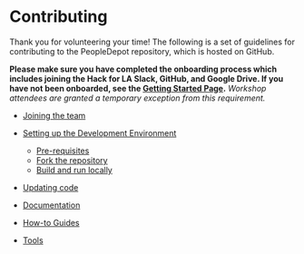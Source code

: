 # Contributing

Thank you for volunteering your time! The following is a set of guidelines for contributing to the PeopleDepot repository, which is hosted on GitHub.

**Please make sure you have completed the onboarding process which includes joining the Hack for LA Slack, GitHub, and Google Drive. If you have not been onboarded, see the [Getting Started Page](https://www.hackforla.org/getting-started).** _Workshop attendees are granted a temporary exception from this requirement._

- [Joining the team](https://github.com/hackforla/peopledepot/wiki/Joining-the-repository-team)

- [Setting up the Development Environment](dev_environment.md)

    - [Pre-requisites](dev_environment.md#pre-requisites)
    - [Fork the repository](dev_environment.md#fork-the-repository)
    - [Build and run locally](dev_environment.md#build-and-run-using-docker-locally)

- [Updating code](code.md)

- [Documentation](documentation.md)

- [How-to Guides](howto/index.md)

- [Tools](tools/index.md)
